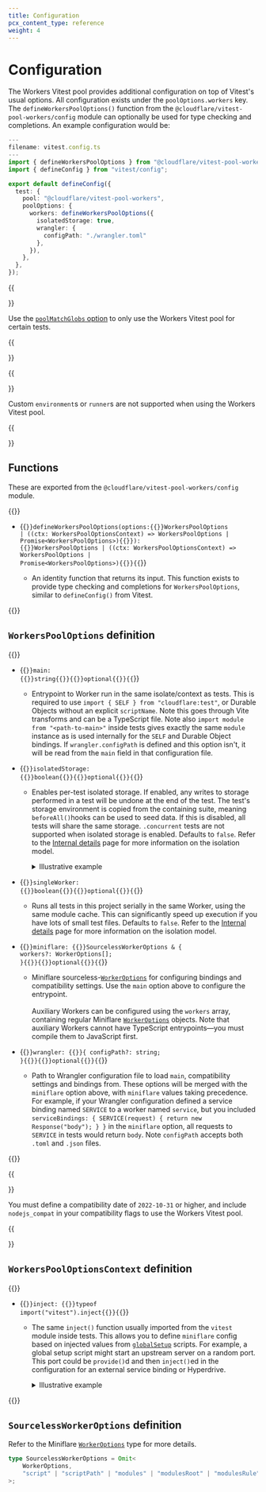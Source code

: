 ```yaml
---
title: Configuration
pcx_content_type: reference
weight: 4
---
```


# Configuration

The Workers Vitest pool provides additional configuration on top of Vitest's usual options.
All configuration exists under the `poolOptions.workers` key.
The `defineWorkersPoolOptions()` function from the `@cloudflare/vitest-pool-workers/config` module can optionally be used for type checking and completions.
An example configuration would be:

```ts
---
filename: vitest.config.ts
---
import { defineWorkersPoolOptions } from "@cloudflare/vitest-pool-workers/config";
import { defineConfig } from "vitest/config";

export default defineConfig({
  test: {
    pool: "@cloudflare/vitest-pool-workers",
    poolOptions: {
      workers: defineWorkersPoolOptions({
        isolatedStorage: true,
        wrangler: {
          configPath: "./wrangler.toml"
        },
      }),
    },
  },
});
```

{{<Aside type="note">}}

Use the [`poolMatchGlobs` option](https://vitest.dev/config/#poolmatchglobs-0-29-4) to only use the Workers Vitest pool for certain tests.

{{</Aside>}}

{{<Aside type="warning">}}

Custom `environment`s or `runner`s are not supported when using the Workers Vitest pool.

{{</Aside>}}

## Functions

These are exported from the `@cloudflare/vitest-pool-workers/config` module.

{{<definitions>}}

- {{<code>}}defineWorkersPoolOptions(options:{{<param-type>}}WorkersPoolOptions | ((ctx: WorkersPoolOptionsContext) => WorkersPoolOptions | Promise\<WorkersPoolOptions>){{</param-type>}}): {{<type>}}WorkersPoolOptions | ((ctx: WorkersPoolOptionsContext) => WorkersPoolOptions | Promise\<WorkersPoolOptions>){{</type>}}{{</code>}}

  - An identity function that returns its input. This function exists to provide type checking and completions for `WorkersPoolOptions`, similar to `defineConfig()` from Vitest.

{{</definitions>}}

## `WorkersPoolOptions` definition

{{<definitions>}}

- {{<code>}}main: {{<type>}}string{{</type>}}{{<prop-meta>}}optional{{</prop-meta>}}{{</code>}}

  - Entrypoint to Worker run in the same isolate/context as tests. This is required to use `import { SELF } from "cloudflare:test"`, or Durable Objects without an explicit `scriptName`. Note this goes through Vite transforms and can be a TypeScript file. Note also `import module from "<path-to-main>"` inside tests gives exactly the same `module` instance as is used internally for the `SELF` and Durable Object bindings. If `wrangler.configPath` is defined and this option isn't, it will be read from the `main` field in that configuration file.

- {{<code>}}isolatedStorage: {{<type>}}boolean{{</type>}}{{<prop-meta>}}optional{{</prop-meta>}}{{</code>}}

  - Enables per-test isolated storage. If enabled, any writes to storage performed in a test will be undone at the end of the test. The test's storage environment is copied from the containing suite, meaning `beforeAll()`hooks can be used to seed data. If this is disabled, all tests will share the same storage. `.concurrent` tests are not supported when isolated storage is enabled. Defaults to `false`. Refer to the [Internal details](/workers/testing/vitest/internal-details/) page for more information on the isolation model.

    <details>
    <summary>Illustrative example</summary>

    ```ts
    import { env } from "cloudflare:test";
    import { beforeAll, beforeEach, describe, test, expect } from "vitest";

    // Get the current list stored in a KV namespace
    async function get(): Promise<string[]> {
      return await env.COUNTER.get("list", "json") ?? [];
    }
    // Add an item to the end of the list
    async function append(item: string) {
      const value = await get();
      value.push(item);
      await env.COUNTER.put("list", JSON.stringify(value));
    }

    beforeAll(() => append("all"));
    beforeEach(() => append("each"));

    test("one", async () => {
      // Each test gets it's own storage environment copied from the parent
      await append("one");
      expect(await get()).toStrictEqual(["all", "each", "one"]);
    });
    // `append("each")` and `append("one")` undone
    test("two", async () => {
      await append("two");
      expect(await get()).toStrictEqual(["all", "each", "two"]);
    });
    // `append("each")` and `append("two")` undone

    describe("describe", async () => {
      beforeAll(() => append("describe all"));
      beforeEach(() => append("describe each"));

      test("three", async () => {
        await append("three");
        expect(await get()).toStrictEqual([
          // All `beforeAll()`s run before `beforeEach()`s
          "all", "describe all", "each", "describe each", "three"
        ]);
      });
      // `append("each")`, `append("describe each")` and `append("three")` undone
      test("four", async () => {
        await append("four");
        expect(await get()).toStrictEqual([
          "all", "describe all", "each", "describe each", "four"
        ]);
      });
      // `append("each")`, `append("describe each")` and `append("four")` undone
    });
    ```

    </details>

- {{<code>}}singleWorker: {{<type>}}boolean{{</type>}}{{<prop-meta>}}optional{{</prop-meta>}}{{</code>}}

  - Runs all tests in this project serially in the same Worker, using the same module cache. This can significantly speed up execution if you have lots of small test files. Defaults to `false`. Refer to the [Internal details](/workers/testing/vitest/internal-details/) page for more information on the isolation model.

- {{<code>}}miniflare: {{<type>}}SourcelessWorkerOptions & { workers?: WorkerOptions[]; }{{</type>}}{{<prop-meta>}}optional{{</prop-meta>}}{{</code>}}

  - Miniflare sourceless-[`WorkerOptions`](https://github.com/cloudflare/workers-sdk/tree/main/packages/miniflare#interface-workeroptions) for configuring bindings and compatibility settings. Use the `main` option above to configure the entrypoint.<br><br>
    Auxiliary Workers can be configured using the `workers` array, containing regular Miniflare [`WorkerOptions`](https://github.com/cloudflare/workers-sdk/tree/main/packages/miniflare#interface-workeroptions) objects. Note that auxiliary Workers cannot have TypeScript entrypoints—you must compile them to JavaScript first.

- {{<code>}}wrangler: {{<type>}}{ configPath?: string; }{{</type>}}{{<prop-meta>}}optional{{</prop-meta>}}{{</code>}}

  - Path to Wrangler configuration file to load `main`, compatibility settings and bindings from. These options will be merged with the `miniflare` option above, with `miniflare` values taking precedence. For example, if your Wrangler configuration defined a service binding named `SERVICE` to a worker named `service`, but you included `serviceBindings: { SERVICE(request) { return new Response("body"); } }` in the `miniflare` option, all requests to `SERVICE` in tests would return `body`. Note `configPath` accepts both `.toml` and `.json` files.

{{</definitions>}}

{{<Aside type="warning">}}

You must define a compatibility date of `2022-10-31` or higher, and include `nodejs_compat` in your compatibility flags to use the Workers Vitest pool.

{{</Aside>}}

## `WorkersPoolOptionsContext` definition

{{<definitions>}}

- {{<code>}}inject: {{<type>}}typeof import("vitest").inject{{</type>}}{{</code>}}

  - The same `inject()` function usually imported from the `vitest` module inside tests. This allows you to define `miniflare` config based on injected values from [`globalSetup`](https://vitest.dev/config/#globalsetup) scripts. For example, a global setup script might start an upstream server on a random port. This port could be `provide()`d and then `inject()`ed in the configuration for an external service binding or Hyperdrive.

    <details>
    <summary>Illustrative example</summary>

    ```ts
    // env.d.ts
    declare module "vitest" {
      interface ProvidedContext {
        port: number;
      }
    }

    // global-setup.ts
    import type { GlobalSetupContext } from "vitest/node";
    export default function ({ provide }: GlobalSetupContext) {
      // Runs inside Node.js, could start server here...
      provide("port", 1337);
      return () => { /* ...then teardown here */ };
    }

    // vitest.config.ts
    import { defineWorkersPoolOptions } from "@cloudflare/vitest-pool-workers/config";
    import { defineConfig } from "vitest/config";
    export default defineConfig({
      test: {
        globalSetup: ["./global-setup.ts"],
        pool: "@cloudflare/vitest-pool-workers",
        poolOptions: {
          workers: defineWorkersPoolOptions(({ inject }) => ({
            miniflare: {
              hyperdrives: {
                DATABASE: `postgres://user:pass@example.com:${inject("port")}/db`,
              },
            },
          })),
        },
      },
    });
    ```

    </details>

{{</definitions>}}

## `SourcelessWorkerOptions` definition

Refer to the Miniflare [`WorkerOptions`](https://github.com/cloudflare/workers-sdk/tree/main/packages/miniflare#interface-workeroptions) type for more details.

```ts
type SourcelessWorkerOptions = Omit<
	WorkerOptions,
	"script" | "scriptPath" | "modules" | "modulesRoot" | "modulesRule"
>;
```